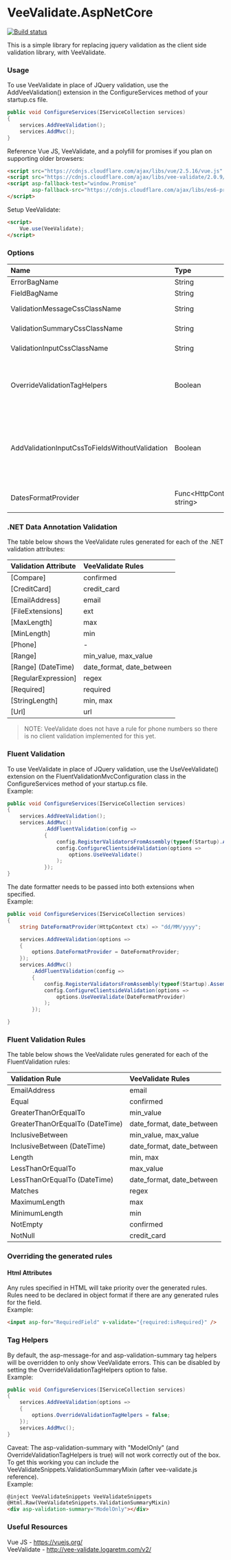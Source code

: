 # VeeValidate.AspNetCore

[![Build status](https://ci.appveyor.com/api/projects/status/5fiom3ed16dtvxdo/branch/master?svg=true)](https://ci.appveyor.com/project/tgreensill/veevalidate-aspnetcore/branch/master)

This is a simple library for replacing jquery validation as the client side validation library, with VeeValidate.

### Usage
To use VeeValidate in place of JQuery validation, use the AddVeeValidation() extension in the ConfigureServices method of your startup.cs file.
```csharp
public void ConfigureServices(IServiceCollection services)
{
    services.AddVeeValidation();
    services.AddMvc();
}
```
Reference Vue JS, VeeValidate, and a polyfill for promises if you plan on supporting older browsers:
```html
<script src="https://cdnjs.cloudflare.com/ajax/libs/vue/2.5.16/vue.js" integrity="sha256-CMMTrj5gGwOAXBeFi7kNokqowkzbeL8ydAJy39ewjkQ=" crossorigin="anonymous"></script>
<script src="https://cdnjs.cloudflare.com/ajax/libs/vee-validate/2.0.9/vee-validate.js" integrity="sha256-t+DWUFe1/1QjOFx+LxCzWqka3Vq1ZBGJJvnNSq5XHVU=" crossorigin="anonymous"></script>
<script asp-fallback-test="window.Promise"
        asp-fallback-src="https://cdnjs.cloudflare.com/ajax/libs/es6-promise/4.1.1/es6-promise.auto.js">
</script>
```
Setup VeeValidate:
```html
<script>
    Vue.use(VeeValidate);     
</script>
```
### Options

| Name                          | Type                      | Description                                   | Default Value |
|:------------------------------|:--------------------------|:----------------------------------------------|:--------------|
| ErrorBagName                  | String                    | Vee Validate ErrorBag Name.                   | "errors"      |
| FieldBagName                  | String                    | Vee Validate FieldBag Name.                   | "fields"      |
| ValidationMessageCssClassName | String                    | Css class added to field validation messages. | HtmlHelper.ValidationMessageCssClassName ("field-validation-error") |
| ValidationSummaryCssClassName | String                    | Css class added to the validation summary.    | HtmlHelper.ValidationSummaryCssClassName ("validation-summary-errors") |
| ValidationInputCssClassName   | String                    | Css class added to invalid fields.            | HtmlHelper.ValidationInputCssClassName ("input-validation-error") |
| OverrideValidationTagHelpers  | Boolean                   | If true, overrides the behaviour of the asp-validation-for and asp-validation-summary tag helpers to work with VeeValidate | true |
| AddValidationInputCssToFieldsWithoutValidation | Boolean  | If true, and OverrideValidationTagHelpers is true, the validation css binding will be added to a field that doesn't have validation. Set to true if you intend on manually adding errors to the error bag. | false |
| DatesFormatProvider           | Func<HttpContext, string> | Function returning the expected date format in [date-fns](https://date-fns.org/v2.0.0-alpha.7/docs/format) format. | ctx => CurrentCulture.DateTimeFormat.ShortDatePattern.ToUpper() |

### .NET Data Annotation Validation
The table below shows the VeeValidate rules generated for each of the .NET validation attributes:

| Validation Attribute  | VeeValidate Rules         |
|:----------------------|:--------------------------|
| [Compare]             | confirmed                 |
| [CreditCard]          | credit_card               |
| [EmailAddress]        | email                     |
| [FileExtensions]      | ext                       |
| [MaxLength]           | max                       |
| [MinLength]           | min                       |
| [Phone]               | -                         |
| [Range]               | min_value, max_value      |
| [Range] (DateTime)    | date_format, date_between |
| [RegularExpression]   | regex                     |
| [Required]            | required                  |
| [StringLength]        | min, max                  |
| [Url]                 | url                       |

> NOTE: VeeValidate does not have a rule for phone numbers so there is no client validation implemented for this yet.

### Fluent Validation
To use VeeValidate in place of JQuery validation, use the UseVeeValidate() extension on the FluentValidationMvcConfiguration class in the ConfigureServices method of your startup.cs file.\
Example:
```csharp
public void ConfigureServices(IServiceCollection services)
{
    services.AddVeeValidation();
    services.AddMvc()
            .AddFluentValidation(config =>
            {
                config.RegisterValidatorsFromAssembly(typeof(Startup).Assembly);
                config.ConfigureClientsideValidation(options =>
                    options.UseVeeValidate()
                );
            });
}
```
The date formatter needs to be passed into both extensions when specified.\
Example:
```csharp
public void ConfigureServices(IServiceCollection services)
{
    string DateFormatProvider(HttpContext ctx) => "dd/MM/yyyy";

    services.AddVeeValidation(options =>
    {        
        options.DateFormatProvider = DateFormatProvider;
    });
    services.AddMvc()
        .AddFluentValidation(config =>
        {
            config.RegisterValidatorsFromAssembly(typeof(Startup).Assembly);
            config.ConfigureClientsideValidation(options =>
                options.UseVeeValidate(DateFormatProvider)
            );
        });

}
```

### Fluent Validation Rules
The table below shows the VeeValidate rules generated for each of the FluentValidation rules:

| Validation Rule               | VeeValidate Rules         |
|:------------------------------|:--------------------------|
| EmailAddress                  | email                     |
| Equal                         | confirmed                 |
| GreaterThanOrEqualTo          | min_value                 |
| GreaterThanOrEqualTo (DateTime) | date_format, date_between |
| InclusiveBetween              | min_value, max_value      |
| InclusiveBetween (DateTime)   | date_format, date_between |
| Length                        | min, max                  |
| LessThanOrEqualTo             | max_value                 |
| LessThanOrEqualTo (DateTime)  | date_format, date_between |
| Matches                       | regex                     |
| MaximumLength                 | max                       |
| MinimumLength                 | min                       |
| NotEmpty                      | confirmed                 |
| NotNull                       | credit_card               |

### Overriding the generated rules
#### Html Attributes
Any rules specified in HTML will take priority over the generated rules. 
Rules need to be declared in object format if there are any generated rules for the field.\
Example:
```html
<input asp-for="RequiredField" v-validate="{required:isRequired}" />
```

### Tag Helpers
By default, the asp-message-for and asp-validation-summary tag helpers will be overridden to only show VeeValidate errors.
This can be disabled by setting the OverrideValidationTagHelpers option to false.\
Example:
```csharp
public void ConfigureServices(IServiceCollection services)
{
    services.AddVeeValidation(options =>
    {        
        options.OverrideValidationTagHelpers = false; 
    });
    services.AddMvc();
}
```

Caveat: The asp-validation-summary with "ModelOnly" (and OverrideValidationTagHelpers is true) will not work correctly out of the box. 
To get this working you can include the VeeValidateSnippets.ValidationSummaryMixin (after vee-validate.js reference).\
Example:
```html
@inject VeeValidateSnippets VeeValidateSnippets
@Html.Raw(VeeValidateSnippets.ValidationSummaryMixin)
<div asp-validation-summary="ModelOnly"></div>
```

### Useful Resources
Vue JS - https://vuejs.org/ \
VeeValidate - http://vee-validate.logaretm.com/v2/